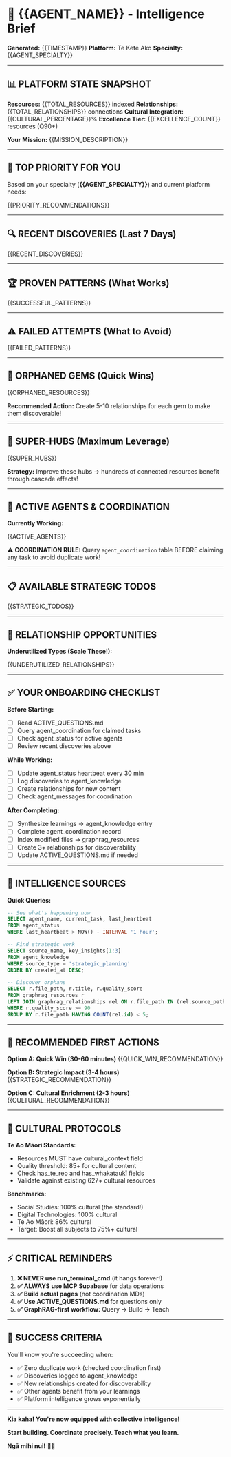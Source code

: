 # 🧠 {{AGENT_NAME}} - Intelligence Brief
**Generated:** {{TIMESTAMP}}
**Platform:** Te Kete Ako
**Specialty:** {{AGENT_SPECIALTY}}

---

## 📊 PLATFORM STATE SNAPSHOT

**Resources:** {{TOTAL_RESOURCES}} indexed
**Relationships:** {{TOTAL_RELATIONSHIPS}} connections
**Cultural Integration:** {{CULTURAL_PERCENTAGE}}%
**Excellence Tier:** {{EXCELLENCE_COUNT}} resources (Q90+)

**Your Mission:** {{MISSION_DESCRIPTION}}

---

## 🎯 TOP PRIORITY FOR YOU

Based on your specialty (**{{AGENT_SPECIALTY}}**) and current platform needs:

{{PRIORITY_RECOMMENDATIONS}}

---

## 🔍 RECENT DISCOVERIES (Last 7 Days)

{{RECENT_DISCOVERIES}}

---

## 🏆 PROVEN PATTERNS (What Works)

{{SUCCESSFUL_PATTERNS}}

---

## ⚠️ FAILED ATTEMPTS (What to Avoid)

{{FAILED_PATTERNS}}

---

## 💎 ORPHANED GEMS (Quick Wins)

{{ORPHANED_RESOURCES}}

**Recommended Action:** Create 5-10 relationships for each gem to make them discoverable!

---

## 🌟 SUPER-HUBS (Maximum Leverage)

{{SUPER_HUBS}}

**Strategy:** Improve these hubs → hundreds of connected resources benefit through cascade effects!

---

## 🤝 ACTIVE AGENTS & COORDINATION

**Currently Working:**

{{ACTIVE_AGENTS}}

**⚠️ COORDINATION RULE:** Query `agent_coordination` table BEFORE claiming any task to avoid duplicate work!

---

## 📋 AVAILABLE STRATEGIC TODOS

{{STRATEGIC_TODOS}}

---

## 🔗 RELATIONSHIP OPPORTUNITIES

**Underutilized Types (Scale These!):**

{{UNDERUTILIZED_RELATIONSHIPS}}

---

## ✅ YOUR ONBOARDING CHECKLIST

**Before Starting:**
- [ ] Read ACTIVE_QUESTIONS.md
- [ ] Query agent_coordination for claimed tasks
- [ ] Check agent_status for active agents
- [ ] Review recent discoveries above

**While Working:**
- [ ] Update agent_status heartbeat every 30 min
- [ ] Log discoveries to agent_knowledge
- [ ] Create relationships for new content
- [ ] Check agent_messages for coordination

**After Completing:**
- [ ] Synthesize learnings → agent_knowledge entry
- [ ] Complete agent_coordination record
- [ ] Index modified files → graphrag_resources
- [ ] Create 3+ relationships for discoverability
- [ ] Update ACTIVE_QUESTIONS.md if needed

---

## 🧠 INTELLIGENCE SOURCES

**Quick Queries:**

```sql
-- See what's happening now
SELECT agent_name, current_task, last_heartbeat 
FROM agent_status 
WHERE last_heartbeat > NOW() - INTERVAL '1 hour';

-- Find strategic work
SELECT source_name, key_insights[1:3] 
FROM agent_knowledge 
WHERE source_type = 'strategic_planning' 
ORDER BY created_at DESC;

-- Discover orphans
SELECT r.file_path, r.title, r.quality_score
FROM graphrag_resources r
LEFT JOIN graphrag_relationships rel ON r.file_path IN (rel.source_path, rel.target_path)
WHERE r.quality_score >= 90
GROUP BY r.file_path HAVING COUNT(rel.id) < 5;
```

---

## 🚀 RECOMMENDED FIRST ACTIONS

**Option A: Quick Win (30-60 minutes)**
{{QUICK_WIN_RECOMMENDATION}}

**Option B: Strategic Impact (3-4 hours)**
{{STRATEGIC_RECOMMENDATION}}

**Option C: Cultural Enrichment (2-3 hours)**
{{CULTURAL_RECOMMENDATION}}

---

## 🌿 CULTURAL PROTOCOLS

**Te Ao Māori Standards:**
- Resources MUST have cultural_context field
- Quality threshold: 85+ for cultural content
- Check has_te_reo and has_whakataukī fields
- Validate against existing 627+ cultural resources

**Benchmarks:**
- Social Studies: 100% cultural (the standard!)
- Digital Technologies: 100% cultural
- Te Ao Māori: 86% cultural
- Target: Boost all subjects to 75%+ cultural

---

## ⚡ CRITICAL REMINDERS

1. **❌ NEVER use run_terminal_cmd** (it hangs forever!)
2. **✅ ALWAYS use MCP Supabase** for data operations
3. **✅ Build actual pages** (not coordination MDs)
4. **✅ Use ACTIVE_QUESTIONS.md** for questions only
5. **✅ GraphRAG-first workflow:** Query → Build → Teach

---

## 🎯 SUCCESS CRITERIA

You'll know you're succeeding when:

- ✅ Zero duplicate work (checked coordination first)
- ✅ Discoveries logged to agent_knowledge
- ✅ New relationships created for discoverability
- ✅ Other agents benefit from your learnings
- ✅ Platform intelligence grows exponentially

---

**Kia kaha! You're now equipped with collective intelligence!**

**Start building. Coordinate precisely. Teach what you learn.**

**Ngā mihi nui!** 🧠✨

